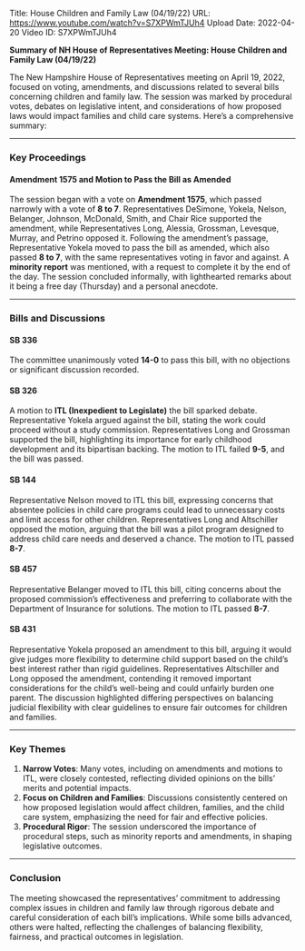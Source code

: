 Title: House Children and Family Law (04/19/22)
URL: https://www.youtube.com/watch?v=S7XPWmTJUh4
Upload Date: 2022-04-20
Video ID: S7XPWmTJUh4

**Summary of NH House of Representatives Meeting: House Children and Family Law (04/19/22)**

The New Hampshire House of Representatives meeting on April 19, 2022, focused on voting, amendments, and discussions related to several bills concerning children and family law. The session was marked by procedural votes, debates on legislative intent, and considerations of how proposed laws would impact families and child care systems. Here’s a comprehensive summary:

---

### **Key Proceedings**

#### **Amendment 1575 and Motion to Pass the Bill as Amended**
The session began with a vote on **Amendment 1575**, which passed narrowly with a vote of **8 to 7**. Representatives DeSimone, Yokela, Nelson, Belanger, Johnson, McDonald, Smith, and Chair Rice supported the amendment, while Representatives Long, Alessia, Grossman, Levesque, Murray, and Petrino opposed it. Following the amendment’s passage, Representative Yokela moved to pass the bill as amended, which also passed **8 to 7**, with the same representatives voting in favor and against. A **minority report** was mentioned, with a request to complete it by the end of the day. The session concluded informally, with lighthearted remarks about it being a free day (Thursday) and a personal anecdote.

---

### **Bills and Discussions**

#### **SB 336**
The committee unanimously voted **14-0** to pass this bill, with no objections or significant discussion recorded.

#### **SB 326**
A motion to **ITL (Inexpedient to Legislate)** the bill sparked debate. Representative Yokela argued against the bill, stating the work could proceed without a study commission. Representatives Long and Grossman supported the bill, highlighting its importance for early childhood development and its bipartisan backing. The motion to ITL failed **9-5**, and the bill was passed.

#### **SB 144**
Representative Nelson moved to ITL this bill, expressing concerns that absentee policies in child care programs could lead to unnecessary costs and limit access for other children. Representatives Long and Altschiller opposed the motion, arguing that the bill was a pilot program designed to address child care needs and deserved a chance. The motion to ITL passed **8-7**.

#### **SB 457**
Representative Belanger moved to ITL this bill, citing concerns about the proposed commission’s effectiveness and preferring to collaborate with the Department of Insurance for solutions. The motion to ITL passed **8-7**.

#### **SB 431**
Representative Yokela proposed an amendment to this bill, arguing it would give judges more flexibility to determine child support based on the child’s best interest rather than rigid guidelines. Representatives Altschiller and Long opposed the amendment, contending it removed important considerations for the child’s well-being and could unfairly burden one parent. The discussion highlighted differing perspectives on balancing judicial flexibility with clear guidelines to ensure fair outcomes for children and families.

---

### **Key Themes**
1. **Narrow Votes**: Many votes, including on amendments and motions to ITL, were closely contested, reflecting divided opinions on the bills’ merits and potential impacts.
2. **Focus on Children and Families**: Discussions consistently centered on how proposed legislation would affect children, families, and the child care system, emphasizing the need for fair and effective policies.
3. **Procedural Rigor**: The session underscored the importance of procedural steps, such as minority reports and amendments, in shaping legislative outcomes.

---

### **Conclusion**
The meeting showcased the representatives’ commitment to addressing complex issues in children and family law through rigorous debate and careful consideration of each bill’s implications. While some bills advanced, others were halted, reflecting the challenges of balancing flexibility, fairness, and practical outcomes in legislation.